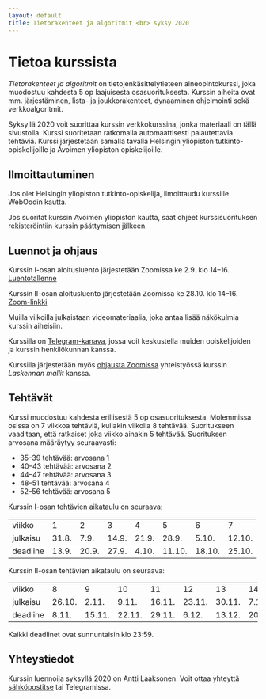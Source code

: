```yaml
---
layout: default
title: Tietorakenteet ja algoritmit <br> syksy 2020
---
```


# Tietoa kurssista

_Tietorakenteet ja algoritmit_ on tietojenkäsittelytieteen aineopintokurssi, joka muodostuu kahdesta 5 op laajuisesta osasuorituksesta. Kurssin aiheita ovat mm. järjestäminen, lista- ja joukkorakenteet, dynaaminen ohjelmointi sekä verkkoalgoritmit.

Syksyllä 2020 voit suorittaa kurssin verkkokurssina, jonka materiaali on tällä sivustolla. Kurssi suoritetaan ratkomalla automaattisesti palautettavia tehtäviä. Kurssi järjestetään samalla tavalla Helsingin yliopiston tutkinto-opiskelijoille ja Avoimen yliopiston opiskelijoille.

## Ilmoittautuminen

Jos olet Helsingin yliopiston tutkinto-opiskelija, ilmoittaudu kurssille WebOodin kautta.

Jos suoritat kurssin Avoimen yliopiston kautta, saat ohjeet kurssisuorituksen rekisteröintiin kurssin päättymisen jälkeen.

## Luennot ja ohjaus

Kurssin I-osan aloitusluento järjestetään Zoomissa ke 2.9. klo 14–16. [Luentotallenne](https://www.helsinki.fi/fi/unitube/video/27cb1219-11f9-4350-bde0-31f1b9adda90)

Kurssin II-osan aloitusluento järjestetään Zoomissa ke 28.10. klo 14–16. [Zoom-linkki](https://helsinki.zoom.us/j/62336003411?pwd=am16N0oyeDVpZzN1ckRzOGFmbWRpZz09)

Muilla viikoilla julkaistaan videomateriaalia, joka antaa lisää näkökulmia kurssin aiheisiin.

Kurssilla on [Telegram-kanava](https://t.me/tiratg), jossa voit keskustella muiden opiskelijoiden ja kurssin henkilökunnan kanssa.

Kurssilla järjestetään myös [ohjausta Zoomissa](pages/zoom-ohjaus.html) yhteistyössä kurssin _Laskennan mallit_ kanssa.

## Tehtävät

Kurssi muodostuu kahdesta erillisestä 5 op osasuorituksesta. Molemmissa osissa on 7 viikkoa tehtäviä, kullakin viikolla 8 tehtävää. Suoritukseen vaaditaan, että ratkaiset joka viikko ainakin 5 tehtävää. Suorituksen arvosana määräytyy seuraavasti:

* 35–39 tehtävää: arvosana 1
* 40–43 tehtävää: arvosana 2
* 44–47 tehtävää: arvosana 3
* 48–51 tehtävää: arvosana 4
* 52–56 tehtävää: arvosana 5

Kurssin I-osan tehtävien aikataulu on seuraava:

<table style="border-collapse:collapse">
<tr><td>viikko</td><td>1</td><td>2</td><td>3</td><td>4</td><td>5</td><td>6</td><td>7</td></tr>
<tr><td>julkaisu</td><td>31.8.</td><td>7.9.</td><td>14.9.</td><td>21.9.</td><td>28.9.</td><td>5.10.</td><td>12.10.</td></tr>
<tr style="background-color:white"><td>deadline</td><td>13.9.</td><td>20.9.</td><td>27.9.</td><td>4.10.</td><td>11.10.</td><td>18.10.</td><td>25.10.</td></tr>
</table>

Kurssin II-osan tehtävien aikataulu on seuraava:


<table style="border-collapse:collapse">
<tr><td>viikko</td><td>8</td><td>9</td><td>10</td><td>11</td><td>12</td><td>13</td><td>14</td></tr>
<tr><td>julkaisu</td><td>26.10.</td><td>2.11.</td><td>9.11.</td><td>16.11.</td><td>23.11.</td><td>30.11.</td><td>7.12.</td></tr>
<tr style="background-color:white"><td>deadline</td><td>8.11.</td><td>15.11.</td><td>22.11.</td><td>29.11.</td><td>6.12.</td><td>13.12.</td><td>20.12.</td></tr>
</table>

Kaikki deadlinet ovat sunnuntaisin klo 23:59.

## Yhteystiedot

Kurssin luennoija syksyllä 2020 on Antti Laaksonen. Voit ottaa yhteyttä [sähköpostitse](mailto:ahslaaks@cs.helsinki.fi) tai Telegramissa.
